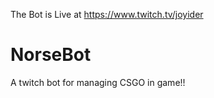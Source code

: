 The Bot is Live at https://www.twitch.tv/joyider

# NorseBot
A twitch bot for managing CSGO in game!!

